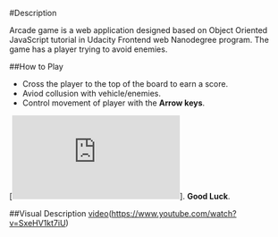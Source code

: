 #Description

Arcade game is a web application designed based on Object Oriented JavaScript tutorial in Udacity Frontend web Nanodegree program. The game has a player trying to avoid enemies.

##How to Play

* Cross the player to the top of the board to earn a score.
* Aviod collusion with vehicle/enemies.
* Control movement of player with the **Arrow keys**.

[![Click here to Play](https://ebereuzodufa.github.io/frontend-nanodegree-arcade-game/index.html)]. **Good Luck**.

##Visual Description
[video](https://img.youtube.com/v1/SxeHV1kt7iU/0.jpg)(https://www.youtube.com/watch?v=SxeHV1kt7iU)
